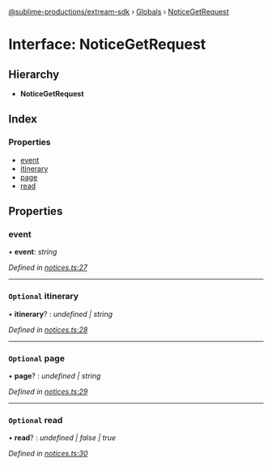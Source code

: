 [@sublime-productions/extream-sdk](../README.md) › [Globals](../globals.md) › [NoticeGetRequest](noticegetrequest.md)

# Interface: NoticeGetRequest

## Hierarchy

* **NoticeGetRequest**

## Index

### Properties

* [event](noticegetrequest.md#event)
* [itinerary](noticegetrequest.md#optional-itinerary)
* [page](noticegetrequest.md#optional-page)
* [read](noticegetrequest.md#optional-read)

## Properties

###  event

• **event**: *string*

*Defined in [notices.ts:27](https://github.com/Extream-SaaS/ex-sdk/blob/22f780b/src/notices.ts#L27)*

___

### `Optional` itinerary

• **itinerary**? : *undefined | string*

*Defined in [notices.ts:28](https://github.com/Extream-SaaS/ex-sdk/blob/22f780b/src/notices.ts#L28)*

___

### `Optional` page

• **page**? : *undefined | string*

*Defined in [notices.ts:29](https://github.com/Extream-SaaS/ex-sdk/blob/22f780b/src/notices.ts#L29)*

___

### `Optional` read

• **read**? : *undefined | false | true*

*Defined in [notices.ts:30](https://github.com/Extream-SaaS/ex-sdk/blob/22f780b/src/notices.ts#L30)*
